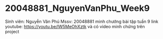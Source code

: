 # 20048881_NguyenVanPhu_Week9
Sinh viên: Nguyễn Văn Phú
Mssv: 20048881
minh chướng bài tập tuần 9 link youtube: https://youtu.be/lW5MeOhXztk và có video minh chứng trên project
